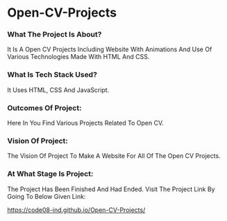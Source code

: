 # Open-CV-Projects

### What The Project Is About?
It Is A Open CV Projects Including Website With Animations And Use Of Various Technologies Made With HTML And CSS.

### What Is Tech Stack Used?
It Uses HTML, CSS And JavaScript.

### Outcomes Of Project:
Here In You Find Various Projects Related To Open CV.

### Vision Of Project:
The Vision Of Project To Make A Website For All Of The Open CV Projects.

### At What Stage Is Project:
The Project Has Been Finished And Had Ended. Visit The Project Link By Going To Below Given Link:

https://code08-ind.github.io/Open-CV-Projects/
